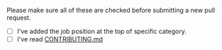 Please make sure all of these are checked before submitting a new pull request.

- [ ] I've added the job position at the top of specific category.
- [ ] I've read [CONTRIBUTING.md](/contributing.md)
